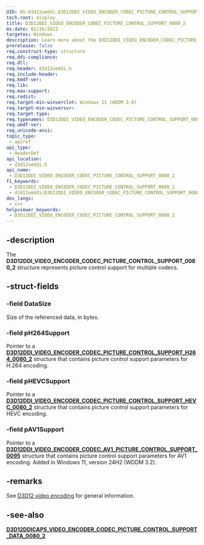 ```yaml
---
UID: NS:d3d12umddi.D3D12DDI_VIDEO_ENCODER_CODEC_PICTURE_CONTROL_SUPPORT_0080_2
tech.root: display
title: D3D12DDI_VIDEO_ENCODER_CODEC_PICTURE_CONTROL_SUPPORT_0080_2
ms.date: 02/16/2022
targetos: Windows
description: Learn more about the D3D12DDI_VIDEO_ENCODER_CODEC_PICTURE_CONTROL_SUPPORT_0080_2 structure.
prerelease: false
req.construct-type: structure
req.ddi-compliance: 
req.dll: 
req.header: d3d12umddi.h
req.include-header: 
req.kmdf-ver: 
req.lib: 
req.max-support: 
req.redist: 
req.target-min-winverclnt: Windows 11 (WDDM 3.0)
req.target-min-winversvr: 
req.target-type: 
req.typenames: D3D12DDI_VIDEO_ENCODER_CODEC_PICTURE_CONTROL_SUPPORT_0080_2
req.umdf-ver: 
req.unicode-ansi: 
topic_type:
 - apiref
api_type:
 - HeaderDef
api_location:
 - d3d12umddi.h
api_name:
 - D3D12DDI_VIDEO_ENCODER_CODEC_PICTURE_CONTROL_SUPPORT_0080_2
f1_keywords:
 - D3D12DDI_VIDEO_ENCODER_CODEC_PICTURE_CONTROL_SUPPORT_0080_2
 - d3d12umddi/D3D12DDI_VIDEO_ENCODER_CODEC_PICTURE_CONTROL_SUPPORT_0080_2
dev_langs:
 - c++
helpviewer_keywords:
 - D3D12DDI_VIDEO_ENCODER_CODEC_PICTURE_CONTROL_SUPPORT_0080_2
---
```


## -description

The **D3D12DDI_VIDEO_ENCODER_CODEC_PICTURE_CONTROL_SUPPORT_0080_2** structure represents picture control support for multiple codecs.

## -struct-fields

### -field DataSize

Size of the referenced data, in bytes.

### -field pH264Support

Pointer to a [**D3D12DDI_VIDEO_ENCODER_CODEC_PICTURE_CONTROL_SUPPORT_H264_0080_2**](ns-d3d12umddi-d3d12ddi_video_encoder_codec_picture_control_support_h264_0080_2.md) structure that contains picture control support parameters for H.264 encoding.

### -field pHEVCSupport

Pointer to a [**D3D12DDI_VIDEO_ENCODER_CODEC_PICTURE_CONTROL_SUPPORT_HEVC_0080_2**](ns-d3d12umddi-d3d12ddi_video_encoder_codec_picture_control_support_hevc_0080_2.md) structure that contains picture control support parameters for HEVC encoding.

### -field pAV1Support

Pointer to a [**D3D12DDI_VIDEO_ENCODER_CODEC_AV1_PICTURE_CONTROL_SUPPORT_0095**](ns-d3d12umddi-d3d12ddi_video_encoder_codec_av1_picture_control_support_0095.md) structure that contains picture control support parameters for AV1 encoding. Added in Windows 11, version 24H2 (WDDM 3.2).

## -remarks

See [D3D12 video encoding](/windows-hardware/drivers/display/video-encoding-d3d12) for general information.

## -see-also

[**D3D12DDICAPS_VIDEO_ENCODER_CODEC_PICTURE_CONTROL_SUPPORT_DATA_0080_2**](ns-d3d12umddi-d3d12ddicaps_video_encoder_codec_picture_control_support_data_0080_2.md)
